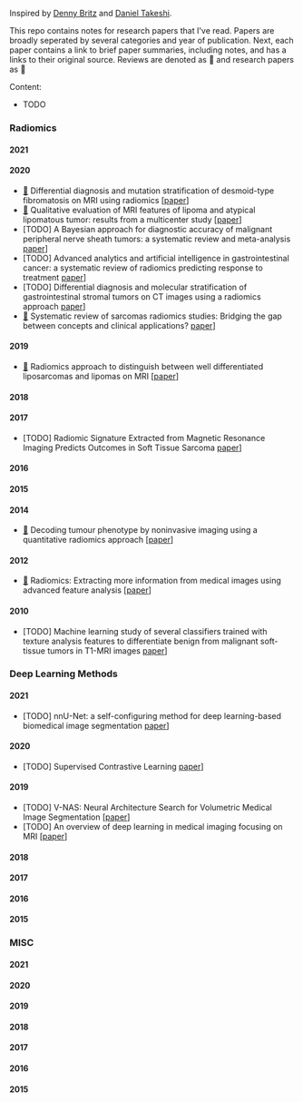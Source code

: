 Inspired by [Denny Britz][1] and [Daniel Takeshi][2].

This repo contains notes for research papers that I've read. Papers are broadly seperated by several categories and year of publication. Next, each paper contains a link to brief paper summaries, including notes, and has a links to their original source. Reviews are denoted as :green_book: and research papers as :blue_book:

Content:
- TODO

<!---
Research Papers from here

example: 
- [:blue_book:](https://github.com/Douwe-Spaanderman/Radiomics-papernotes/blob/main/notes/title.md) research_title [[paper](link)]
- [:green_book:](https://github.com/Douwe-Spaanderman/Radiomics-papernotes/blob/main/notes/title.md) review_title [[paper](link)]

-->

### Radiomics

#### 2021

#### 2020
- [:blue_book:](https://github.com/Douwe-Spaanderman/Radiomics-papernotes/blob/main/notes/Differential_diagnosis_and_mutation_stratification_of_desmoid_type_fibromatosis_on_MRI_using_radiomics.md) Differential diagnosis and mutation stratification of desmoid-type fibromatosis on MRI using radiomics [[paper](https://www.ejradiology.com/article/S0720-048X(20)30455-1/fulltext)]  
- [:blue_book:](https://github.com/Douwe-Spaanderman/Radiomics-papernotes/blob/main/notes/Qualitative_evaluation_of_MRI_features_of_lipoma_and_atypical_lipomatous_tumor_results_from_a_multicenter_study.md) Qualitative evaluation of MRI features of lipoma and atypical lipomatous tumor: results from a multicenter study [[paper](https://link.springer.com/article/10.1007/s00256-020-03372-5)]
- [TODO] A Bayesian approach for diagnostic accuracy of malignant peripheral nerve sheath tumors: a systematic review and meta-analysis [paper](https://academic.oup.com/neuro-oncology/article/23/4/557/6039224)]
- [TODO] Advanced analytics and artificial intelligence in gastrointestinal cancer: a systematic review of radiomics predicting response to treatment [paper](https://link.springer.com/article/10.1007%2Fs00259-020-05142-w)]
- [TODO] Differential diagnosis and molecular stratification of gastrointestinal stromal tumors on CT images using a radiomics approach [paper](https://arxiv.org/abs/2010.06824)]
- [:blue_book:](https://github.com/Douwe-Spaanderman/Radiomics-papernotes/blob/main/notes/title.md) Systematic review of sarcomas radiomics studies: Bridging the gap between concepts and clinical applications? [paper](https://www.sciencedirect.com/science/article/abs/pii/S0720048X20304721)]

#### 2019
- [:blue_book:](https://github.com/Douwe-Spaanderman/Radiomics-papernotes/blob/main/notes/Radiomics_approach_to_distinquish_between_well_diiferentiated_liposarcomas_and_lipomas_on_MRI.md) Radiomics approach to distinguish between well differentiated liposarcomas and lipomas on MRI [[paper](https://academic.oup.com/bjs/article/106/13/1800/6121045)]

#### 2018

#### 2017
- [TODO] Radiomic Signature Extracted from Magnetic Resonance Imaging Predicts Outcomes in Soft Tissue Sarcoma [paper](https://www.redjournal.org/article/S0360-3016(17)31240-3/fulltext)]

#### 2016

#### 2015

#### 2014
- [:blue_book:](https://github.com/Douwe-Spaanderman/Radiomics-papernotes/blob/main/notes/Decoding_tumour_phenotype_by_noninvasive_imaging_using_a_quantitative_radiomics_approach.md) Decoding tumour phenotype by noninvasive imaging using a quantitative radiomics approach [[paper](https://www.nature.com/articles/ncomms5006)]  

#### 2012
- [:green_book:](https://github.com/Douwe-Spaanderman/Radiomics-papernotes/blob/main/notes/Radiomics:_Extracting_more_information_from_medical_images_using_advanced_feature_analysis.md) Radiomics: Extracting more information from medical images using advanced feature analysis [[paper](https://www.sciencedirect.com/science/article/abs/pii/S0959804911009993)]

#### 2010
- [TODO] Machine learning study of several classifiers trained with texture analysis features to differentiate benign from malignant soft-tissue tumors in T1-MRI images [paper](https://onlinelibrary.wiley.com/doi/full/10.1002/jmri.22095)]

### Deep Learning Methods

#### 2021
- [TODO] nnU-Net: a self-configuring method for deep learning-based biomedical image segmentation [paper](https://www.nature.com/articles/s41592-020-01008-z)]


#### 2020
- [TODO] Supervised Contrastive Learning [paper](https://arxiv.org/abs/2004.11362)]

#### 2019
- [TODO] V-NAS: Neural Architecture Search for Volumetric Medical Image Segmentation [[paper](https://arxiv.org/abs/1906.02817)]
- [TODO] An overview of deep learning in medical imaging focusing on MRI [[paper](https://www.sciencedirect.com/science/article/pii/S0939388918301181)]

#### 2018

#### 2017

#### 2016

#### 2015

### MISC

#### 2021

#### 2020

#### 2019

#### 2018

#### 2017

#### 2016

#### 2015

<!---
Links from here
-->

[1]:https://github.com/dennybritz/deeplearning-papernotes
[2]:https://github.com/DanielTakeshi/Paper_Notes
